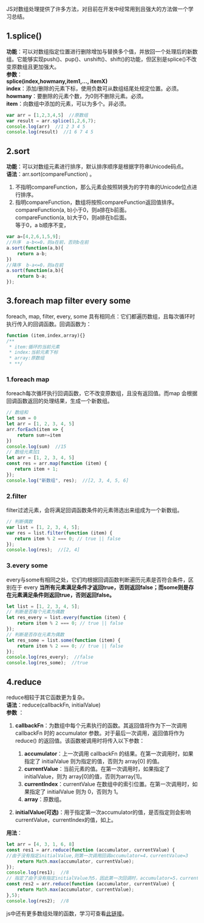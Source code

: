 JS对数组处理提供了许多方法，对目前在开发中经常用到且强大的方法做一个学习总结。
## 1.splice()
**功能**：可以对数组指定位置进行删除增加与替换多个值，并放回一个处理后的新数组。它能够实现<span class="md-self-span">push()</span>、<span class="md-self-span">pup()</span>、<span class="md-self-span">unshift()</span>、<span class="md-self-span">shift()</span>的功能，但区别是<span class="md-self-span">splice()</span>不改变原数组且更加强大。  
**参数**：  
**splice(index,howmany,item1,..., itemX)**  
**index**：添加/删除的元素下标，使用负数可从数组结尾处规定位置。必须。  
**howmany**：要删除的元素个数，为0则不删除元素。必须。  
**item**：向数组中添加的元素，可以为多个。非必须。  
```js
var arr = [1,2,3,4,5]  //原数组
var result = arr.splice(1,2,6,7);
console.log(arr)  //1 2 3 4 5
console.log(result)  //1 6 7 4 5
```
## 2.sort
**功能**：可以对数组元素进行排序，默认排序顺序是根据字符串Unicode码点。  
**语法**：<span class="md-self-span">arr.sort(compareFunction)</span> 。
1. 不指明compareFunction，那么元素会按照转换为的字符串的Unicode位点进行排序。
2. 指明compareFunction，数组将按照compareFunction返回值排序。  
   compareFunction(a, b)小于0，则a排在b前面。  
   compareFunction(a, b)大于0，则a排在b后面。  
   等于0，a b顺序不变，
```js
var a=[4,2,6,1,5,9];
//升序  a-b<=0，则a在前，否则b在前
a.sort(function(a,b){
    return a-b;
})
//降序  b-a<=0，则a在前
a.sort(function(a,b){
    return b-a;
});
```
## 3.foreach map filter every some
<span class="md-self-span">foreach</span>,
<span class="md-self-span">map</span>,
<span class="md-self-span">filter</span>,
<span class="md-self-span">every</span>,
<span class="md-self-span">some</span>
具有相同点：它们都遍历数组，且每次循环时执行传入的回调函数。回调函数为：
```js
function (item,index,array){}
/**
 * item:循环的当前元素
 * index:当前元素下标
 * array:原数组
 * **/
```
### 1.foreach  map
<span class="md-self-span">foreach</span>每次循环执行回调函数，它不改变原数组，且没有返回值。而<span class="md-self-span">map</span>
会根据回调函数返回的处理结果，生成一个新数组。
```js
// 数组和
let sum = 0
let arr = [1, 2, 3, 4, 5]
arr.forEach(item => {
    return sum+=item
})
console.log(sum)  //15
// 数组元素加1
let arr = [1, 2, 3, 4, 5]
const res = arr.map(function (item) {
   return item + 1;
});
console.log("新数组", res);  //[2, 3, 4, 5, 6]
```
### 2.filter
<span class="md-self-span">filter</span>过滤元素，会将满足回调函数条件的元素筛选出来组成为一个新数组。
```js
// 判断偶数
var list = [1, 2, 3, 4, 5];
var res = list.filter(function (item) {
   return item % 2 === 0; // true || false
});
console.log(res);  //[2, 4]
```
### 3.every some
<span class="md-self-span">every</span>与<span class="md-self-span">some</span>有相同之处，它们均根据回调函数判断遍历元素是否符合条件，区别在于
<span class="md-self-span">every</span> **当所有元素满足条件才返回true，否则返回false；而<span class="md-self-span">some</span>则是存在元素满足条件则返回true，否则返回false。**  
```js
let list = [1, 2, 3, 4, 5];
// 判断是否每个元素为偶数
let res_every = list.every(function (item) {
    return item % 2 === 0; // true || false
});
// 判断是否存在元素为偶数
let res_some = list.some(function (item) {
    return item % 2 === 0; // true || false
});
console.log(res_every);  //false
console.log(res_some);  //true
```
## 4.reduce
<span class="md-self-span">reduce</span>相较于其它函数更为复杂。  
**语法**：reduce(callbackFn, initialValue)  
**参数**  ：
   1. **callbackFn**：为数组中每个元素执行的函数。其返回值将作为下一次调用 callbackFn 时的 accumulator 参数。对于最后一次调用，返回值将作为 reduce() 的返回值。该函数被调用时将传入以下参数： 
      1. **accumulator**：上一次调用 callbackFn 的结果。在第一次调用时，如果指定了 initialValue 则为指定的值，否则为 array[0] 的值。  
      2. **currentValue**：当前元素的值。在第一次调用时，如果指定了 initialValue，则为 array[0]的值，否则为array[1]。
      3. **currentIndex**：currentValue 在数组中的索引位置。在第一次调用时，如果指定了 initialValue 则为 0，否则为 1。
      4. **array**：原数组。  

  2. **initialValue(可选)**：用于指定第一次accumulator的值，是否指定则会影响currentValue，currentIndex的值，如上。  

**用法**：
```js
let arr = [4, 3, 1, 6, 8]
const res1 = arr.reduce(function (accumulator, currentValue) {
//由于没有指定initialValue,则第一次调用回调accumulator=4，currentValue=3
    return Math.max(accumulator, currentValue);
});
console.log(res1);  //8
// 指定了由于没有指定initialValue为5，因此第一次回调时，accumulator=5，currentValue=4
const res2 = arr.reduce(function (accumulator, currentValue) {
    return Math.max(accumulator, currentValue);
},5);
console.log(res2);  //8
```
js中还有更多数组处理的函数，学习可查看[此链接](https://developer.mozilla.org/zh-CN/docs/Web/JavaScript/Reference/Global_Objects/Array/at)。


